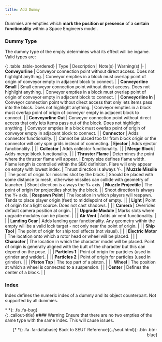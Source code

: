 ```yaml
---
title: Add Dummy
---
```

Dummies are empties which **mark the position or presence** of a **certain functionality** within a Space Engineers model.

### Dummy Type
The dummy type of the empty determines what its effect will be ingame. Valid types are:

<div class="table-responsive">

{: .table .table-bordered}
| Type | Description | Note(s) | Warning(s)
|-
| **Conveyorline** | Conveyor connection point without direct access. Does not highlight anything. | Conveyor empties in a block must overlap point of origin of conveyor empty in adjacent block to connect. | 
| **Conveyorline Small** | Small conveyor connection point without direct access. Does not highlight anything. | Conveyor empties in a block must overlap point of origin of conveyor empty in adjacent block to connect. | 
| **Conveyorline In** | Conveyor connection point without direct access that only lets items pass into the block. Does not highlight anything. | Conveyor empties in a block must overlap point of origin of conveyor empty in adjacent block to connect. | 
| **Conveyorline Out** | Conveyor connection point without direct access that only lets items pass out of the block. Does not highlight anything. | Conveyor empties in a block must overlap point of origin of conveyor empty in adjacent block to connect. | 
| **Connector** | Adds connector functionality. |  | Cannot be placed too far from block origin or the connector will only spin grids instead of connecting.
| **Ejector** | Adds ejector functionality. |  | 
| **Collector** | Adds collector functionality. |  | 
| **Merge Block** | Adds merge block functionality. |  | 
| **Thruster Flame** | Determines the point where the thruster flame will appear. | Empty size defines flame width. Flame length is controlled within the SBC definition. Flare will only appear on empty with lowest index. | Thrust direction is always Y-.
| **Muzzle Missile** | The point of origin for missiles shot by the block. | Should be placed with some distance to mesh, otherwise missiles can collide with geometry of launcher. | Shoot direction is always the Y+ axis.
| **Muzzle Projectile** | The point of origin for projectiles shot by the block. |  | Shoot direction is always the Y+ axis.
| **Respawn Point** | The location in which players will respawn. Tends to place player origin (feet) to middlepoint of empty. |  | 
| **Light** | Point of origin for a light source. Does not cast shadows. |  | 
| **Camera** | Overrides default camera position at origin. |  | 
| **Upgrade Module** | Marks slots where upgrade modules can be placed. |  | 
| **Air Vent** | Adds air vent functionality. |  | 
| **Landing Gear** | Adds landing gear functionality. Any geometry within the empty will be a valid lock target - not only near the point of origin. |  | 
| **Ship Tool** | The point of origin for ship tool effects (not visual). |  | 
| **Electric Motor** | The location onto which a rotor head or wheel will be placed. |  | 
| **Character** | The location in which the character model will be placed. Point of origin is generally aligned with the butt of the character but this can depend on the pose. |  | 
| **Particles 1** | Point of origin for particles (used in grinder and welder). |  | 
| **Particles 2** | Point of origin for particles (used in grinder). |  | 
| **Piston Top** | The top part of a piston. |  | 
| **Wheel** | The position at which a wheel is connected to a suspension. |  | 
| **Center** | Defines the center of a block. |  | 

</div>

### Index
Index defines the numeric index of a dummy and its object counterpart. Not supported by all dummies.

<div class="callout-block callout-warning"><div class="icon-holder">*&nbsp;*{: .fa .fa-bug}
</div><div class="content">
{: .callout-title}
#### Warning
Ensure that there are no two empties of the same type with the same index. This will cause issues.
</div></div>
<p style="text-align:right">[*&nbsp;*{: .fa .fa-database} Back to SEUT Reference](../seut.html){: .btn .btn-blue}</p>
